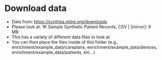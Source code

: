 # Download data 
- Data from: https://synthea.mitre.org/downloads 
- Please look at:  1K Sample Synthetic Patient Records, CSV | [mirror]: 9 MB 
- This has a variety of different data files to look at 
- You can then place the files inside of this folder (e.g., enrichment/example_data/careplans, enrichment/example_data/devices, enrichment/example_data/patients, etc...)